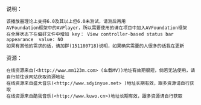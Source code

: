 说明：

    该播放器理论上支持6.0及其以上但6.0未测试，请测后再用    
    AVFoundation框架中的AVPlayer，所以需要使用的请在项目中加入AVFoundation框架
    在全屏状态下在偏好文件中增加 key： View controller-based status bar appearance  value: NO
    如果有其他的需求的话，请加群(151180718)说明，如果确实需要的人很多的话我在更新

资源：

    在线资源来自(<http://www.mm123m.com> (车载MV))地址有效期很短，倘若无法使用，请自行前往该网站获取资源地址
    在线资源来自盛大音乐(<http://www.sdyinyue.net> )地址长期有效，跟多资源请自行获取
    在线资源来自酷我音乐(<http://www.kuwo.cn>)地址长期有效，跟多资源请自行获取
